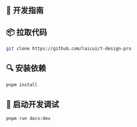 ## 🔧 开发指南

## 📦 拉取代码

```bash
git clone https://github.com/laicui/t-design-pro
```

## 🔍 安装依赖

```bash
pnpm install
```

##

## 🚀 启动开发调试

```
pnpm run docs:dev
```
